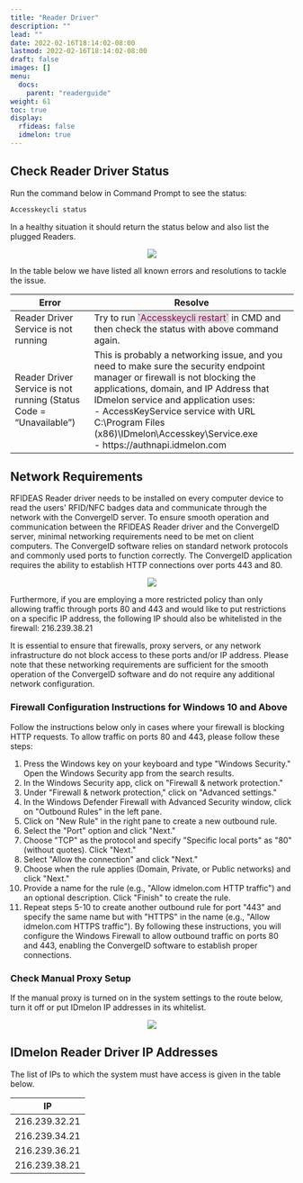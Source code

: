 ```yaml
---
title: "Reader Driver"
description: ""
lead: ""
date: 2022-02-16T18:14:02-08:00
lastmod: 2022-02-16T18:14:02-08:00
draft: false
images: []
menu:
  docs:
    parent: "readerguide"
weight: 61
toc: true
display:
  rfideas: false
  idmelon: true
---
```


## Check Reader Driver Status

Run the command below in Command Prompt to see the status:

```powershell
Accesskeycli status
```

In a healthy situation it should return the status below and also list the plugged Readers.

<div align="center">
    <img src="/images/vendor/Troubleshoot/AccesskeyCliStatus.png" class="doc-img-frame">
</div>

In the table below we have listed all known errors and resolutions to tackle the issue.

<table class="tg">
<thead>
  <tr>
    <th class="tg-0pky">Error</th>
    <th class="tg-0pky">Resolve</th>
  </tr>
</thead>
<tbody>
  <tr>
    <td class="tg-0pky">Reader Driver Service is not running</td>
    <td class="tg-0pky">Try to run <span style="color:#905;background-color:#ddd">`Accesskeycli restart`</span> in CMD and then check the status with above command again.</td>
  </tr>
  <tr>
    <td class="tg-0pky">Reader Driver Service is not running (Status Code = “Unavailable”)</td>
    <td class="tg-0pky">This is probably a networking issue, and you need to make sure the security endpoint manager or firewall is not blocking the applications, domain, and IP Address that IDmelon service and application uses:</br>
    - AccessKeyService service with URL C:\Program Files (x86)\IDmelon\Accesskey\Service.exe</br>
    - https://authnapi.idmelon.com
    </td>
  </tr>
</tbody>
</table>

## Network Requirements

RFIDEAS Reader driver needs to be installed on every computer device to read the users' RFID/NFC badges data and communicate through the network with the ConvergeID server. To ensure smooth operation and communication between the RFIDEAS Reader driver and the ConvergeID server, minimal networking requirements need to be met on client computers. The ConvergeID software relies on standard network protocols and commonly used ports to function correctly. The ConvergeID application requires the ability to establish HTTP connections over ports 443 and 80.

<div align="center">
    <img src="/images/vendor/Troubleshoot/AccesskeyCliConverge.png" class="doc-img-frame">
</div>

Furthermore, if you are employing a more restricted policy than only allowing traffic through ports 80 and 443 and would like to put restrictions on a specific IP address, the following IP should also be whitelisted in the firewall: 216.239.38.21

It is essential to ensure that firewalls, proxy servers, or any network infrastructure do not block access to these ports and/or IP address. Please note that these networking requirements are sufficient for the smooth operation of the ConvergeID software and do not require any additional network configuration.

### Firewall Configuration Instructions for Windows 10 and Above

Follow the instructions below only in cases where your firewall is blocking HTTP requests. To allow traffic on ports 80 and 443, please follow these steps:

1. Press the Windows key on your keyboard and type "Windows Security." Open the Windows Security app from the search results.
2. In the Windows Security app, click on "Firewall & network protection."
3. Under "Firewall & network protection," click on "Advanced settings."
4. In the Windows Defender Firewall with Advanced Security window, click on "Outbound Rules" in the left pane.
5. Click on "New Rule" in the right pane to create a new outbound rule.
6. Select the "Port" option and click "Next."
7. Choose "TCP" as the protocol and specify "Specific local ports" as "80" (without quotes). Click "Next."
8. Select "Allow the connection" and click "Next."
9. Choose when the rule applies (Domain, Private, or Public networks) and click "Next."
10. Provide a name for the rule (e.g., "Allow idmelon.com HTTP traffic") and an optional description. Click "Finish" to create the rule.
11. Repeat steps 5-10 to create another outbound rule for port "443" and specify the same name but with "HTTPS" in the name (e.g., "Allow idmelon.com HTTPS traffic").
    By following these instructions, you will configure the Windows Firewall to allow outbound traffic on ports 80 and 443, enabling the ConvergeID software to establish proper connections.

### Check Manual Proxy Setup

If the manual proxy is turned on in the system settings to the route below, turn it off or put IDmelon IP addresses in its whitelist.

<div align="center">
    <img src="/images/vendor/Troubleshoot/ProxySetting.png" class="doc-img-frame">
</div>

## IDmelon Reader Driver IP Addresses

The list of IPs to which the system must have access is given in the table below.

<table class="tg">
<thead>
  <tr>
    <th class="tg-0pky">IP</th>
  </tr>
</thead>
<tbody>
  <tr>
    <td class="tg-0pky">216.239.32.21</td>
  </tr>
  <tr>
    <td class="tg-0pky">216.239.34.21</td>
  </tr>
  <tr>
    <td class="tg-0pky">216.239.36.21</td>
  </tr>
  <tr>
    <td class="tg-0pky">216.239.38.21</td>
  </tr>
</tbody>
</table>
